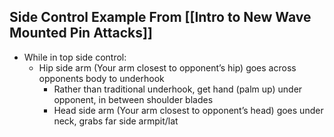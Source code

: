## Side Control Example From [[Intro to New Wave Mounted Pin Attacks]]
 - While in top side control:
	 - Hip side arm (Your arm closest to opponent’s hip) goes across opponents body to underhook
		- Rather than traditional underhook, get hand (palm up) under opponent, in between shoulder blades
        - Head side arm (Your arm closest to opponent’s head) goes under neck, grabs far side armpit/lat
